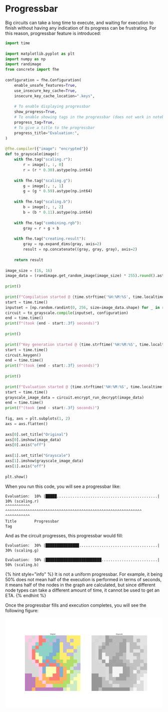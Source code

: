 # Progressbar

Big circuits can take a long time to execute, and waiting for execution to finish without having any indication of its progress can be frustrating. For this reason, progressbar feature is introduced:

```python
import time

import matplotlib.pyplot as plt
import numpy as np
import randimage
from concrete import fhe

configuration = fhe.Configuration(
    enable_unsafe_features=True,
    use_insecure_key_cache=True,
    insecure_key_cache_location=".keys",

    # To enable displaying progressbar
    show_progress=True,
    # To enable showing tags in the progressbar (does not work in notebooks)
    progress_tag=True,
    # To give a title to the progressbar
    progress_title="Evaluation:",
)

@fhe.compiler({"image": "encrypted"})
def to_grayscale(image):
    with fhe.tag("scaling.r"):
        r = image[:, :, 0]
        r = (r * 0.30).astype(np.int64)

    with fhe.tag("scaling.g"):
        g = image[:, :, 1]
        g = (g * 0.59).astype(np.int64)

    with fhe.tag("scaling.b"):
        b = image[:, :, 2]
        b = (b * 0.11).astype(np.int64)

    with fhe.tag("combining.rgb"):
        gray = r + g + b
        
    with fhe.tag("creating.result"):
        gray = np.expand_dims(gray, axis=2)
        result = np.concatenate((gray, gray, gray), axis=2)
    
    return result

image_size = (16, 16)
image_data = (randimage.get_random_image(image_size) * 255).round().astype(np.int64)

print()

print(f"Compilation started @ {time.strftime('%H:%M:%S', time.localtime())}")
start = time.time()
inputset = [np.random.randint(0, 256, size=image_data.shape) for _ in range(100)]
circuit = to_grayscale.compile(inputset, configuration)
end = time.time()
print(f"(took {end - start:.3f} seconds)")

print()

print(f"Key generation started @ {time.strftime('%H:%M:%S', time.localtime())}")
start = time.time()
circuit.keygen()
end = time.time()
print(f"(took {end - start:.3f} seconds)")

print()

print(f"Evaluation started @ {time.strftime('%H:%M:%S', time.localtime())}")
start = time.time()
grayscale_image_data = circuit.encrypt_run_decrypt(image_data)
end = time.time()
print(f"(took {end - start:.3f} seconds)")

fig, axs = plt.subplots(1, 2)
axs = axs.flatten()

axs[0].set_title("Original")
axs[0].imshow(image_data)
axs[0].axis("off")

axs[1].set_title("Grayscale")
axs[1].imshow(grayscale_image_data)
axs[1].axis("off")

plt.show()
```

When you run this code, you will see a progressbar like:
```
Evaluation:  10% |█████.............................................|  10% (scaling.r)
^^^^^^^^^^^  ^^^^^^^^^^^^^^^^^^^^^^^^^^^^^^^^^^^^^^^^^^^^^^^^^^^^^^^^^^^^^ ^^^^^^^^^^^
Title        Progressbar                                                   Tag
```

And as the circuit progresses, this progressbar would fill:
```
Evaluation:  30% |███████████████...................................|  30% (scaling.g)
```
```
Evaluation:  50% |█████████████████████████.........................|  50% (scaling.b)
```

{% hint style="info" %}
It is not a uniform progressbar. For example, it being 50% does not mean half of the execution is performed in terms of seconds, it means half of the nodes in the graph are calculated, but since different node types can take a different amount of time, it cannot be used to get an ETA.
{% endhint %}

Once the progressbar fills and execution completes, you will see the following figure:

![](../\_static/progress/grayscale.png)
